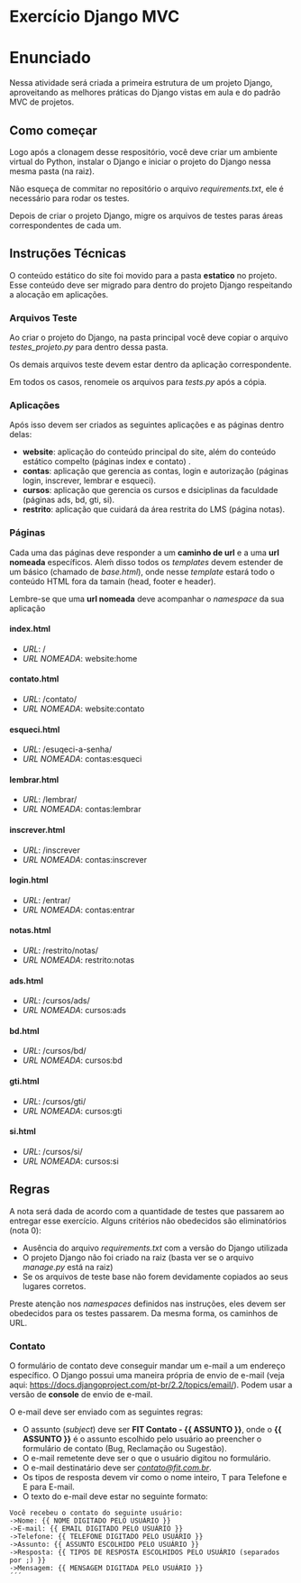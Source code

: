 # Exercício Django MVC

# Enunciado
Nessa atividade será criada a primeira estrutura de um projeto Django, aproveitando as melhores práticas do Django vistas em aula e do padrão MVC de projetos.

## Como começar
Logo após a clonagem desse respositório, você deve criar um ambiente virtual do Python, instalar o Django e iniciar o projeto do Django nessa mesma pasta (na raiz).

Não esqueça de commitar no repositório o arquivo *requirements.txt*, ele é necessário para rodar os testes.

Depois de criar o projeto Django, migre os arquivos de testes paras áreas correspondentes de cada um.

## Instruções Técnicas

O conteúdo estático do site foi movido para a pasta **estatico** no projeto. Esse conteúdo deve ser migrado para dentro do projeto Django respeitando a alocação em aplicações.

### Arquivos Teste
Ao criar o projeto do Django, na pasta principal você deve copiar o arquivo *testes_projeto.py* para dentro dessa pasta. 

Os demais arquivos teste devem estar dentro da aplicação correspondente.

Em todos os casos, renomeie os arquivos para *tests.py* após a cópia.

### Aplicações

Após isso devem ser criados as seguintes aplicações e as páginas dentro delas:

 - **website**: aplicação do conteúdo principal do site, além do conteúdo estático compelto (páginas index e contato) .
 - **contas**: aplicação que gerencia as contas, login e autorização (páginas login, inscrever, lembrar e esqueci).
 - **cursos**: aplicação que gerencia os cursos e dsiciplinas da faculdade (páginas ads, bd, gti, si).
 - **restrito**: aplicação que cuidará da área restrita do LMS (página notas).

### Páginas

Cada uma das páginas deve responder a um **caminho de url** e a uma **url nomeada** específicos. Aleḿ disso todos os *templates* devem estender de um básico (chamado de *base.html*), onde nesse *template* estará todo o conteúdo HTML fora da tamain (head, footer e header).

Lembre-se que uma **url nomeada** deve acompanhar o *namespace* da sua aplicação

#### index.html
 - *URL*: /
 - *URL NOMEADA*: website:home
 
#### contato.html
 - *URL*: /contato/
 - *URL NOMEADA*: website:contato

#### esqueci.html
 - *URL*: /esuqeci-a-senha/
 - *URL NOMEADA*: contas:esqueci

#### lembrar.html
 - *URL*: /lembrar/
 - *URL NOMEADA*: contas:lembrar

#### inscrever.html
 - *URL*: /inscrever
 - *URL NOMEADA*: contas:inscrever

#### login.html
 - *URL*: /entrar/
 - *URL NOMEADA*: contas:entrar

#### notas.html
 - *URL*: /restrito/notas/
 - *URL NOMEADA*: restrito:notas

#### ads.html
 - *URL*: /cursos/ads/
 - *URL NOMEADA*: cursos:ads

#### bd.html
 - *URL*: /cursos/bd/
 - *URL NOMEADA*: cursos:bd

#### gti.html
 - *URL*: /cursos/gti/
 - *URL NOMEADA*: cursos:gti

#### si.html
 - *URL*: /cursos/si/
 - *URL NOMEADA*: cursos:si

## Regras

A nota será dada de acordo com a quantidade de testes que passarem ao entregar esse exercício. Alguns critérios não obedecidos são eliminatórios (nota 0):

- Ausência do arquivo *requirements.txt* com a versão do Django utilizada
- O projeto Django não foi criado na raiz (basta ver se o arquivo *manage.py* está na raiz)
- Se os arquivos de teste base não forem devidamente copiados ao seus lugares corretos.

Preste atenção nos *namespaces* definidos nas instruções, eles devem ser obedecidos para os testes passarem. Da mesma forma, os caminhos de URL.

### Contato

O formulário de contato deve conseguir mandar um e-mail a um endereço específico. O Django possui uma maneira própria de envio de e-mail (veja aqui: https://docs.djangoproject.com/pt-br/2.2/topics/email/). Podem usar a versão de **console** de envio de e-mail.

O e-mail deve ser enviado com as seguintes regras:
 - O assunto (*subject*) deve ser **FIT Contato -  {{ ASSUNTO }}**, onde o **{{ ASSUNTO }}** é o assunto escolhido pelo usuário ao preencher o formulário de contato (Bug, Reclamação ou Sugestão).
 - O e-mail remetente deve ser o que o usuário digitou no formulário.
 - O e-mail destinatário deve ser *contato@fit.com.br*.
 - Os tipos de resposta devem vir como o nome inteiro, T para Telefone e E para E-mail.
 - O texto do e-mail deve estar no seguinte formato:
 ```
 Você recebeu o contato do seguinte usuário:
 ->Nome: {{ NOME DIGITADO PELO USUÁRIO }}
 ->E-mail: {{ EMAIL DIGITADO PELO USUÁRIO }}
 ->Telefone: {{ TELEFONE DIGITADO PELO USUÁRIO }}
 ->Assunto: {{ ASSUNTO ESCOLHIDO PELO USUÁRIO }}
 ->Resposta: {{ TIPOS DE RESPOSTA ESCOLHIDOS PELO USUÁRIO (separados por ;) }}
 ->Mensagem: {{ MENSAGEM DIGITADA PELO USUÁRIO }}
 ´´´
